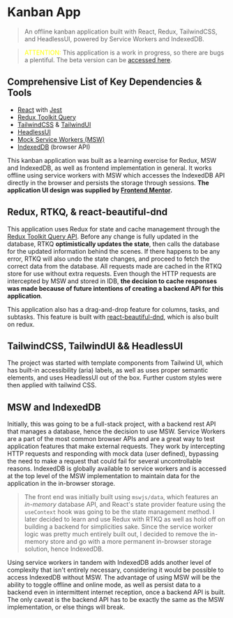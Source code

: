 # Kanban App

> An offline kanban application built with React, Redux, TailwindCSS, and HeadlessUI, powered by Service Workers and IndexedDB.

> <span style="color: yellow">ATTENTION: </span>This application is a work in progress, so there are bugs a plentiful. The beta version can be [accessed here](https://kanban-app-tan.vercel.app/).

## Comprehensive List of Key Dependencies & Tools

- [React](https://reactjs.org/) with [Jest](https://jestjs.io/)
- [Redux Toolkit Query](https://redux-toolkit.js.org/tutorials/rtk-query)
- [TailwindCSS](https://tailwindcss.com/) & [TailwindUI](https://tailwindui.com/)
- [HeadlessUI](https://headlessui.com/)
- [Mock Service Workers (MSW)](https://mswjs.io/docs/)
- [IndexedDB](https://developer.mozilla.org/en-US/docs/Web/API/IndexedDB_API) (browser API)

This kanban application was built as a learning exercise for Redux, MSW and IndexedDB, as well as frontend implementation in general. It works offline using service workers with MSW which accesses the IndexedDB API directly in the browser and persists the storage through sessions. **The application UI design was supplied by [Frontend Mentor](https://www.frontendmentor.io/).**

## Redux, RTKQ, & react-beautiful-dnd

This application uses Redux for state and cache management through the [Redux Toolkit Query API](https://redux-toolkit.js.org/tutorials/rtk-query). Before any change is fully updated in the database, RTKQ **optimistically updates the state**, then calls the database for the updated information behind the scenes. If there happens to be any error, RTKQ will also undo the state changes, and proceed to fetch the correct data from the database. All requests made are cached in the RTKQ store for use without extra requests. Even though the HTTP requests are intercepted by MSW and stored in IDB, **the decision to cache responses was made because of future intentions of creating a backend API for this application**.

This application also has a drag-and-drop feature for columns, tasks, and subtasks. This feature is built with [react-beautiful-dnd](https://github.com/atlassian/react-beautiful-dnd), which is also built on redux.

## TailwindCSS, TailwindUI && HeadlessUI

The project was started with template components from Tailwind UI, which has built-in accessibility (aria) labels, as well as uses proper semantic elements, and uses HeadlessUI out of the box. Further custom styles were then applied with tailwind CSS.

## MSW and IndexedDB

Initially, this was going to be a full-stack project, with a backend rest API that manages a database, hence the decision to use MSW. Service Workers are a part of the most common browser APIs and are a great way to test application features that make external requests. They work by intercepting HTTP requests and responding with mock data (user defined), bypassing the need to make a request that could fail for several uncontrollable reasons. IndexedDB is globally available to service workers and is accessed at the top level of the MSW implementation to maintain data for the application in the in-browser storage.

> The front end was initially built using `mswjs/data`, which features an _in-memory_ database API, and React's state provider feature using the `useContext` hook was going to be the state management method. I later decided to learn and use Redux with RTKQ as well as hold off on building a backend for simplicities sake. Since the service worker logic was pretty much entirely built out, I decided to remove the in-memory store and go with a more permanent in-browser storage solution, hence IndexedDB.

Using service workers in tandem with IndexedDB adds another level of complexity that isn't entirely necessary, considering it would be possible to access IndexedDB without MSW. The advantage of using MSW will be the ability to toggle offline and online mode, as well as persist data to a backend even in intermittent internet reception, once a backend API is built. The only caveat is the backend API has to be exactly the same as the MSW implementation, or else things will break.
